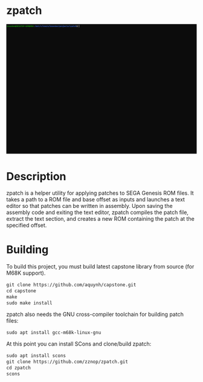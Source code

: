 # zpatch

![demo zpatch](zpatch.gif)

# Description

zpatch is a helper utility for applying patches to SEGA Genesis ROM files. It takes a path to a ROM file and base
offset as inputs and launches a text editor so that patches can be written in assembly. Upon saving the assembly
code and exiting the text editor, zpatch compiles the patch file, extract the text section, and creates a new ROM
containing the patch at the specified offset.

# Building

To build this project, you must build latest capstone library from source (for M68K support).

```
git clone https://github.com/aquynh/capstone.git
cd capstone
make
sudo make install
```

zpatch also needs the GNU cross-compiler toolchain for building patch files:

```
sudo apt install gcc-m68k-linux-gnu
```

At this point you can install SCons and clone/build zpatch:

```
sudo apt install scons
git clone https://github.com/zznop/zpatch.git
cd zpatch
scons
```
